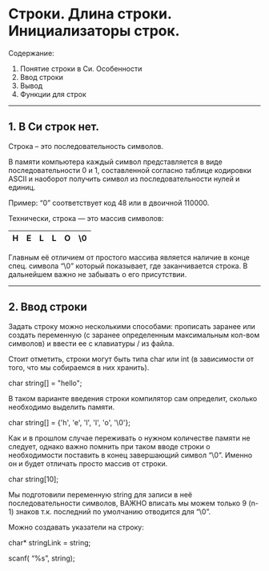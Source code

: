 # Строки. Длина строки. Инициализаторы строк.


Содержание:

1. Понятие строки в Си. Особенности
1. Ввод строки
1. Вывод
1. Функции для строк
____

## 1. В Си строк нет.

Строка – это последовательность символов.

В памяти компьютера каждый символ представляется в виде последовательности 0 и 1, составленной согласно таблице кодировки ASCII и наоборот получить символ из последовательности нулей и единиц.

Пример: “0” соответствует код 48 или в двоичной 110000. 

Технически, строка — это массив символов:

|H|E|L|L|O|\0|
| :-: | :-: | :-: | :-: | :-: | :-: |

Главным её отличием от простого массива является наличие в конце спец. символа “\0” который показывает, где заканчивается строка. В дальнейшем важно не забывать о его присутствии.
____
## 2. Ввод строки

Задать строку можно несколькими способами: прописать заранее или создать переменную (с заранее определенным максимальным кол-вом символов) и ввести ее с клавиатуры / из файла.

Стоит отметить, строки могут быть типа char или int (в зависимости от того, что мы собираемся в них хранить).

char string[] = "hello";    

В таком варианте введения строки компилятор сам определит, сколько необходимо выделить памяти.

char string[] = {'h', 'e', 'l', 'l', 'o', '\0'};

Как и в прошлом случае переживать о нужном количестве памяти не следует, однако важно помнить при таком вводе строки о необходимости поставить в конец завершающий символ “\0”. Именно он и будет отличать просто массив от строки.

char string[10];

Мы подготовили переменную string для записи в неё последовательности символов, ВАЖНО вписать мы можем только 9 (n-1) знаков т.к. последний по умолчанию отводится для “\0”.

Можно создавать указатели на строку: 

char\* stringLink = string;



scanf( “%s”, string);





